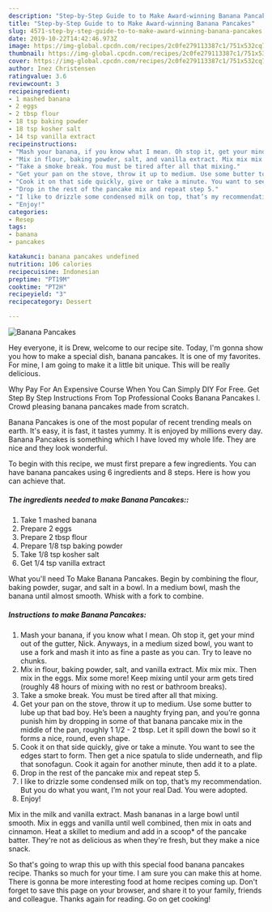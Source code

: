```yaml
---
description: "Step-by-Step Guide to to Make Award-winning Banana Pancakes"
title: "Step-by-Step Guide to to Make Award-winning Banana Pancakes"
slug: 4571-step-by-step-guide-to-to-make-award-winning-banana-pancakes
date: 2019-10-22T14:42:46.973Z
image: https://img-global.cpcdn.com/recipes/2c0fe279113387c1/751x532cq70/banana-pancakes-recipe-main-photo.jpg
thumbnail: https://img-global.cpcdn.com/recipes/2c0fe279113387c1/751x532cq70/banana-pancakes-recipe-main-photo.jpg
cover: https://img-global.cpcdn.com/recipes/2c0fe279113387c1/751x532cq70/banana-pancakes-recipe-main-photo.jpg
author: Inez Christensen
ratingvalue: 3.6
reviewcount: 3
recipeingredient:
- 1 mashed banana
- 2 eggs
- 2 tbsp flour
- 18 tsp baking powder
- 18 tsp kosher salt
- 14 tsp vanilla extract
recipeinstructions:
- "Mash your banana, if you know what I mean. Oh stop it, get your mind out of the gutter, Nick. Anyways, in a medium sized bowl, you want to use a fork and mash it into as fine a paste as you can. Try to leave no chunks."
- "Mix in flour, baking powder, salt, and vanilla extract. Mix mix mix. Then mix in the eggs. Mix some more! Keep mixing until your arm gets tired (roughly 48 hours of mixing with no rest or bathroom breaks)."
- "Take a smoke break. You must be tired after all that mixing."
- "Get your pan on the stove, throw it up to medium. Use some butter to lube up that bad boy. He’s been a naughty frying pan, and you’re gonna punish him by dropping in some of that banana pancake mix in the middle of the pan, roughly 1 1/2 - 2 tbsp. Let it spill down the bowl so it forms a nice, round, even shape."
- "Cook it on that side quickly, give or take a minute. You want to see the edges start to form. Then get a nice spatula to slide underneath, and flip that sonofagun. Cook it again for another minute, then add it to a plate."
- "Drop in the rest of the pancake mix and repeat step 5."
- "I like to drizzle some condensed milk on top, that’s my recommendation. But you do what you want, I’m not your real Dad. You were adopted."
- "Enjoy!"
categories:
- Resep
tags:
- banana
- pancakes

katakunci: banana pancakes undefined
nutrition: 106 calories
recipecuisine: Indonesian
preptime: "PT19M"
cooktime: "PT2H"
recipeyield: "3"
recipecategory: Dessert

---
```



![Banana Pancakes](https://img-global.cpcdn.com/recipes/2c0fe279113387c1/751x532cq70/banana-pancakes-recipe-main-photo.jpg)

Hey everyone, it is Drew, welcome to our recipe site. Today, I'm gonna show you how to make a special dish, banana pancakes. It is one of my favorites. For mine, I am going to make it a little bit unique. This will be really delicious.

Why Pay For An Expensive Course When You Can Simply DIY For Free. Get Step By Step Instructions From Top Professional Cooks Banana Pancakes I. Crowd pleasing banana pancakes made from scratch.

Banana Pancakes is one of the most popular of recent trending meals on earth. It's easy, it is fast, it tastes yummy. It is enjoyed by millions every day. Banana Pancakes is something which I have loved my whole life. They are nice and they look wonderful.


To begin with this recipe, we must first prepare a few ingredients. You can have banana pancakes using 6 ingredients and 8 steps. Here is how you can achieve that.

##### The ingredients needed to make Banana Pancakes::

1. Take 1 mashed banana
1. Prepare 2 eggs
1. Prepare 2 tbsp flour
1. Prepare 1/8 tsp baking powder
1. Take 1/8 tsp kosher salt
1. Get 1/4 tsp vanilla extract


What you&#39;ll need To Make Banana Pancakes. Begin by combining the flour, baking powder, sugar, and salt in a bowl. In a medium bowl, mash the banana until almost smooth. Whisk with a fork to combine. 

##### Instructions to make Banana Pancakes:

1. Mash your banana, if you know what I mean. Oh stop it, get your mind out of the gutter, Nick. Anyways, in a medium sized bowl, you want to use a fork and mash it into as fine a paste as you can. Try to leave no chunks.
1. Mix in flour, baking powder, salt, and vanilla extract. Mix mix mix. Then mix in the eggs. Mix some more! Keep mixing until your arm gets tired (roughly 48 hours of mixing with no rest or bathroom breaks).
1. Take a smoke break. You must be tired after all that mixing.
1. Get your pan on the stove, throw it up to medium. Use some butter to lube up that bad boy. He’s been a naughty frying pan, and you’re gonna punish him by dropping in some of that banana pancake mix in the middle of the pan, roughly 1 1/2 - 2 tbsp. Let it spill down the bowl so it forms a nice, round, even shape.
1. Cook it on that side quickly, give or take a minute. You want to see the edges start to form. Then get a nice spatula to slide underneath, and flip that sonofagun. Cook it again for another minute, then add it to a plate.
1. Drop in the rest of the pancake mix and repeat step 5.
1. I like to drizzle some condensed milk on top, that’s my recommendation. But you do what you want, I’m not your real Dad. You were adopted.
1. Enjoy!


Mix in the milk and vanilla extract. Mash bananas in a large bowl until smooth. Mix in eggs and vanilla until well combined, then mix in oats and cinnamon. Heat a skillet to medium and add in a scoop* of the pancake batter. They&#39;re not as delicious as when they&#39;re fresh, but they make a nice snack. 

So that's going to wrap this up with this special food banana pancakes recipe. Thanks so much for your time. I am sure you can make this at home. There is gonna be more interesting food at home recipes coming up. Don't forget to save this page on your browser, and share it to your family, friends and colleague. Thanks again for reading. Go on get cooking!
